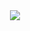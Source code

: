 <div align="center"><img src="https://github.com/graulaurak/CSP2024_Wearables/blob/master/Header.jpg"> </div>
